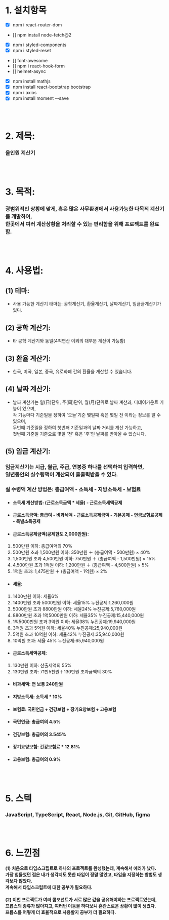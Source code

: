 # 1. 설치항목

- [x] npm i react-router-dom
- [] npm install node-fetch@2
- [x] npm i styled-components
- [x] npm i styled-reset
- [] font-awesome
- [] npm i react-hook-form
- [] helmet-async
- [x] npm install mathjs
- [x] npm install react-bootstrap bootstrap
- [x] npm i axios
- [x] npm install moment --save

<br /><br />

# 2. 제목: 
### 올인원 계산기
<br /><br />

# 3. 목적:
### 광범위적인 상황에 맞게, 혹은 많은 사무환경에서 사용가능한 다목적 계산기를 개발하여, <br />한곳에서 여러 계산상황을 처리할 수 있는 편리함을 위해 프로젝트를 완료 함.
<br /><br />

# 4. 사용법: <br />
## (1) 테마: 
- 사용 가능한 계산기 태마는: 공학계산기, 환율계산기, 날짜계산기, 임금금계산기가 있다.<br />
## (2) 공학 계산기: 
- 타 공학 계산기와 동일(4칙연산 이외의 대부분 계산이 가능함)<br />
## (3) 환율 계산기:
- 한국, 미국, 일본, 중국, 유로화폐 간의 환율을 계산할 수 있습니다.<br />
## (4) 날짜 계산기: 
- 날짜 계산기는 일(日)단위, 주(周)단위, 월(月)단위로 날짜 계산과, 디데이카운트 기능이 있으며, <br />
각 기능마다 기준일을 정하여 '오늘'기준 몇일째 혹은 몇일 전 이라는 정보를 알 수 있으며,<br />
두번째 기준일을 정하여 첫번째 기준일과의 날짜 거리를 계산 가능하고, <br />
첫번째 기준일 기준으로 몇일 '전' 혹은 '후'인 날짜를 받아올 수 있습니다.<br />
## (5) 임금 계산기:
### 임금계산기는 시급, 월급, 주급, 연봉중 하나를 선택하여 입력하면,<br /> 일년동안의 실수령액이 계산되어 출출력받을 수 있다.
### 실 수령액 계산 방법은: 총급여액 - 소득세 - 지방소득세 - 보험료
- #### 소득세 계산방법: (근로소득금액 * 세율) - 근로소득세액공제
- #### 근로소득금액: 총급여 - 비과세액 - 근로소득공제금액 - 기본공제 - 연금보험료공제 - 특별소득공제
- #### 근로소득공제금액(공제한도 2,000만원): 
1) 500만원 이하: 총급여액의 70%
2) 500만원 초과 1,500만원 이하: 350만원 ＋ (총급여액 - 500만원) × 40%
3) 1,500만원 초과 4,500만원 이하: 750만원 ＋ (총급여액 - 1,500만원) × 15%
4) 4,500만원 초과 1억원 이하: 1,200만원 ＋ (총급여액 - 4,500만원) × 5%
5) 1억원 초과: 1,475만원 ＋ (총급여액 - 1억원) × 2%
- #### 세율:
1) 1400만원 이하: 세율6%
2) 1400만원 초과 5000만원 이하: 세율15% 누진공제:1,260,000원
3) 5000만원 초과 8800만원 이하: 세율24% 누진공제:5,760,000원
4) 8800만원 초과 1억5000만원 이하: 세율35% 누진공제:15,440,000원
5) 1억5000만원 초과 3억원 이하: 세율38% 누진공제:19,940,000원
6) 3억원 초과 5억원 이하: 세율40% 누진공제:25,940,000원
7) 5억원 초과 10억원 이하: 세율42% 누진공제:35,940,000원
8) 10억원 초과: 세율 45% 누진공제:65,940,000원
- #### 근로소득세액공제:
1) 130만원 이하: 산출세액의 55%
2) 130만원 초과: 71만5천원＋130만원 초과금액의 30%
- #### 비과세액: 연 보통 240만원
- #### 지방소득세: 소득세 * 10%
- #### 보험료: 국민연금 + 건강보험 + 장기요양보험 + 고용보험
- #### 국민연금: 총급여의 4.5%
- #### 건강보험: 총급여의 3.545%
- #### 장기요양보험: 건강보험료 * 12.81%
- #### 고용보험: 총급여의 0.9%
<br /><br />

# 5. 스텍
### JavaScript, TypeScript, React, Node.js, Git, GitHub, figma
<br /><br />

# 6. 느낀점
#### (1) 처음으로 타입스크립트로 하나의 프로젝트를 완성했는데, 계속해서 에러가 났다.<br /> 가장 힘들었던 점은 내가 생각지도 못한 타입이 정말 많았고, 타입을 지정하는 방법도 생각보다 많았다. <br />계속해서 타입스크립트에 대한 공부가 필요하다.
#### (2) 이번 프로젝트가 여러 콤포넌트가 서로 많은 값을 공유해야하는 프로젝트였는데, <br />프롭스의 종류가 많아지고, 여러번 이동을 하다보니 혼란스로운 상황이 많이 생겼다.<br /> 프롭스를 어떻게 더 효율적으로 사용할지 공부가 더 필요하다.

